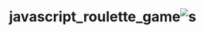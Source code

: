 # javascript_roulette_game![s](https://user-images.githubusercontent.com/79260866/175750538-6a5c65ec-b5c7-4de6-9655-62ef9c004303.png)
